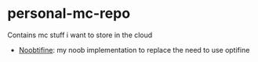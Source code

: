 # personal-mc-repo
Contains mc stuff i want to store in the cloud
- [Noobtifine](https://github.com/Blinear/personal-mc-repo/blob/main/Noobtifine.md): my noob implementation to replace the need to use optifine
